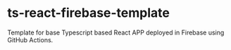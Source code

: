 # ts-react-firebase-template
Template for base Typescript based React APP deployed in Firebase using GitHub Actions.
